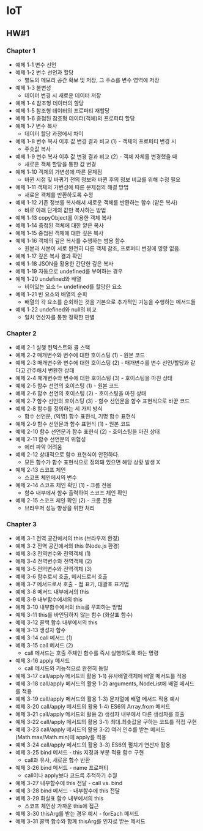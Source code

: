 # IoT

## HW#1

### Chapter 1

- 예제 1-1 변수 선언
- 예제 1-2 변수 선언과 할당
  - 별도의 메모리 공간 확보 및 저장, 그 주소를 변수 영역에 저장
- 예제 1-3 불변성
  - 데이터 변경 시 새로운 데이터 저장
- 예제 1-4 참조형 데이터의 할당
- 예제 1-5 참조형 데이터의 프로퍼티 재할당
- 예제 1-6 중첩된 참조형 데이터(객체)의 프로퍼티 할당
- 예제 1-7 변수 복사
  - 데이터 할당 과정에서 차이
- 예제 1-8 변수 복사 이후 값 변경 결과 비교 (1) - 객체의 프로퍼티 변경 시
  - 주솟값 복사
- 예제 1-9 변수 복사 이후 값 변경 결과 비교 (2) - 객체 자체를 변경했을 때
  - 새로운 객체 할당을 통한 값 변경
- 예제 1-10 객체의 가변성에 따른 문제점
  - 바뀐 시점 및 바뀌기 전의 정보와 바뀐 후의 정보 비교를 위해 수정 필요
- 예제 1-11 객체의 가변성에 따른 문제점의 해결 방법
  - 새로운 객체를 반환하도록 수정
- 예제 1-12 기존 정보를 복사해서 새로운 객체를 반환하는 함수 (얕은 복사)
  - 바로 아래 단계의 값만 복사하는 방법
- 예제 1-13 copyObject를 이용한 객체 복사
- 예제 1-14 중첩된 객체에 대한 얕은 복사
- 예제 1-15 중첩된 객체에 대한 깊은 복사
- 예제 1-16 객체의 깊은 복사를 수행하는 범용 함수
  - 원본과 사본이 서로 완전히 다른 객체 참조, 프로퍼티 변경에 영향 없음.
- 예제 1-17 깊은 복사 결과 확인
- 예제 1-18 JSON을 활용한 간단한 깊은 복사
- 예제 1-19 자동으로 undefined를 부여하는 경우
- 예제 1-20 undefined와 배열
  - 비어있는 요소 != undefined를 할당한 요소
- 예제 1-21 빈 요소와 배열의 순회
  - 배열의 각 요소를 순회하는 것을 기본으로 추가적인 기능을 수행하는 메서드들
- 예제 1-22 undefined와 null의 비교
  - 일치 연산자를 통한 정확한 판별

### Chapter 2

- 예제 2-1 실행 컨텍스트와 콜 스택
- 예제 2-2 매개변수와 변수에 대한 호이스팅 (1) - 원본 코드
- 예제 2-3 매개변수와 변수에 대한 호이스팅 (2) - 매개변수를 변수 선언/할당과 같다고 간주해서 변환한 상태
- 예제 2-4 매개변수와 변수에 대한 호이스팅 (3) - 호이스팅을 마친 상태
- 예제 2-5 함수 선언의 호이스팅 (1) - 원본 코드
- 예제 2-6 함수 선언의 호이스팅 (2) - 호이스팅을 마친 상태
- 예제 2-7 함수 선언의 호이스팅 (3) - 함수 선언문을 함수 표현식으로 바꾼 코드
- 예제 2-8 함수를 정의하는 세 가지 방식
  - 함수 선언문, (익명) 함수 표현식, 기명 함수 표현식
- 예제 2-9 함수 선언문과 함수 표현식 (1) - 원본 코드
- 예제 2-10 함수 선언문과 함수 표현식 (2) - 호이스팅을 마친 상태
- 예제 2-11 함수 선언문의 위험성
  - 에러 파악 어려움
- 예제 2-12 상대적으로 함수 표현식이 안전하다.
  - 모든 함수가 함수 표현식으로 정의돼 있으면 해당 상황 발생 X
- 예제 2-13 스코프 체인
  - 스코프 체인에서의 변수
- 예제 2-14 스코프 체인 확인 (1) - 크롬 전용
  - 함수 내부에서 함수 출력하여 스코프 체인 확인
- 예제 2-15 스코프 체인 확인 (2) - 크롬 전용
  - 브라우저 성능 향상을 위한 처리
 
### Chapter 3

- 예제 3-1 전역 공간에서의 this (브라우저 환경)
- 예제 3-2 전역 공간에서의 this (Node.js 환경)
- 예제 3-3 전역변수와 전역객체 (1)
- 예제 3-4 전역변수와 전역객체 (2)
- 예제 3-5 전역변수와 전역객체 (3)
- 예제 3-6 함수로서 호출, 메서드로서 호출
- 예제 3-7 메서드로서 호출 - 점 표기, 대괄호 표기법
- 예제 3-8 메서드 내부에서의 this
- 예제 3-9 내부함수에서의 this
- 예제 3-10 내부함수에서의 this를 우회하는 방법
- 예제 3-11 this를 바인딩하지 않는 함수 (화살표 함수)
- 예제 3-12 콜백 함수 내부에서의 this
- 예제 3-13 생성자 함수
- 예제 3-14 call 메서드 (1)
- 예제 3-15 call 메서드 (2)
  - call 메서드는 호출 주체인 함수를 즉시 실행하도록 하는 명령
- 예제 3-16 apply 메서드
  - call 메서드와 기능적으로 완전히 동일
- 예제 3-17 call/apply 메서드의 활용 1-1) 유사배열객체에 배열 메서드를 적용
- 예제 3-18 call/apply 메서드의 활용 1-2) arguments, NodeList에 배열 메서드를 적용
- 예제 3-19 call/apply 메서드의 활용 1-3) 문자열에 배열 메서드 적용 예시
- 예제 3-20 call/apply 메서드의 활용 1-4) ES6의 Array.from 메서드
- 예제 3-21 call/apply 메서드의 활용 2) 생성자 내부에서 다른 생성자를 호출
- 예제 3-22 call/apply 메서드의 활용 3-1) 최대.최솟값을 구하는 코드를 직접 구현
- 예제 3-23 call/apply 메서드의 활용 3-2) 여러 인수를 받는 메서드(Math.max/Math.min)에 apply를 적용
- 예제 3-24 call/apply 메서드의 활용 3-3) ES6의 펼치기 연산자 활용
- 예제 3-25 bind 메서드 - this 지정과 부분 적용 함수 구현
  - call과 유사, 새로운 함수 반환
- 예제 3-26 bind 메서드 - name 프로퍼티
  - call이나 apply보다 코드륵 추적하기 수월
- 예제 3-27 내부함수에 this 전달 - call vs. bind
- 예제 3-28 bind 메서드 - 내부함수에 this 전달
- 예제 3-29 화살표 함수 내부에서의 this
  - 스코프 체인상 가까운 this에 접근
- 예제 3-30 thisArg를 받는 경우 예시 - forEach 메서드
- 예제 3-31 콜백 함수와 함께 thisArg를 인자로 받는 메서드
